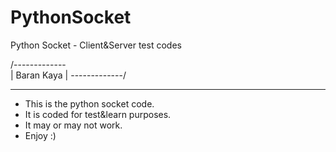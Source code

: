 # PythonSocket
Python Socket - Client&amp;Server test codes

/-------------\
| Baran  Kaya |
\-------------/

****************************************************************

- This is the python socket code.
- It is coded for test&learn purposes.
- It may or may not work.
- Enjoy :)